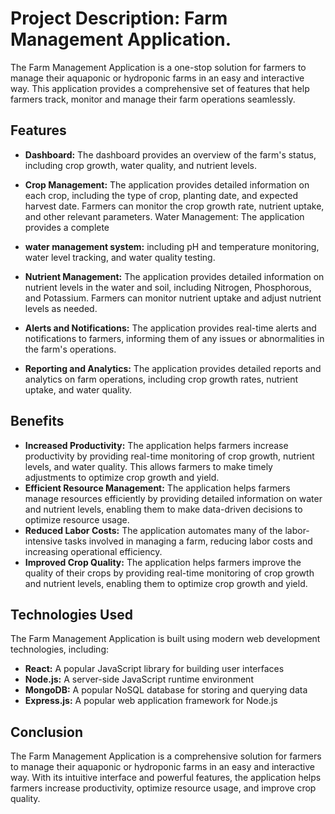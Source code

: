 # Project Description: Farm Management Application.
The Farm Management
Application is a one-stop solution for farmers to manage their aquaponic
or hydroponic farms in an easy and interactive way. This application
provides a comprehensive set of features that help farmers track,
monitor and manage their farm operations seamlessly.

## Features
- **Dashboard:** The dashboard provides an overview of the farm\'s
status, including crop growth, water quality, and nutrient levels.

- **Crop Management:** The application provides detailed information on each crop,
including the type of crop, planting date, and expected harvest date.
Farmers can monitor the crop growth rate, nutrient uptake, and other
relevant parameters. Water Management: The application provides a
complete
- **water management system:** including pH and temperature
monitoring, water level tracking, and water quality testing.
- **Nutrient Management:** The application provides detailed information on nutrient
levels in the water and soil, including Nitrogen, Phosphorous, and
Potassium. Farmers can monitor nutrient uptake and adjust nutrient
levels as needed.
- **Alerts and Notifications:** The application provides
real-time alerts and notifications to farmers, informing them of any
issues or abnormalities in the farm\'s operations.
- **Reporting and Analytics:** The application provides detailed reports and analytics on
farm operations, including crop growth rates, nutrient uptake, and water
quality. 
## Benefits 
- **Increased Productivity:** The application helps farmers
increase productivity by providing real-time monitoring of crop growth,
nutrient levels, and water quality. This allows farmers to make timely
adjustments to optimize crop growth and yield.
- **Efficient Resource Management:** The application helps farmers manage resources efficiently
by providing detailed information on water and nutrient levels, enabling
them to make data-driven decisions to optimize resource usage.
- **Reduced Labor Costs:** The application automates many of the labor-intensive tasks
involved in managing a farm, reducing labor costs and increasing
operational efficiency.
- **Improved Crop Quality:** The application helps
farmers improve the quality of their crops by providing real-time
monitoring of crop growth and nutrient levels, enabling them to optimize
crop growth and yield. 
## Technologies Used
The Farm Management Application
is built using modern web development technologies, including:

- **React:** A popular JavaScript library for building user interfaces
- **Node.js:** A server-side JavaScript runtime environment 
- **MongoDB:** A popular NoSQL database for storing and querying data
- **Express.js:** A popular web application framework for Node.js
## Conclusion
The Farm Management
Application is a comprehensive solution for farmers to manage their
aquaponic or hydroponic farms in an easy and interactive way. With its
intuitive interface and powerful features, the application helps farmers
increase productivity, optimize resource usage, and improve crop
quality.
